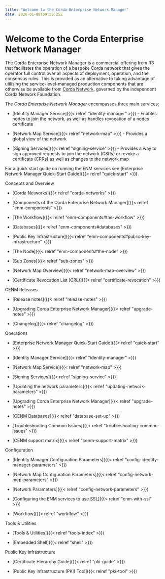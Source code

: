 ```yaml
---
title: "Welcome to the Corda Enterprise Network Manager"
date: 2020-01-08T09:59:25Z
---
```



# Welcome to the Corda Enterprise Network Manager
The Corda Enterprise Network Manager is a commercial offering from R3 that facilitates the operation of a bespoke
            Corda network that gives the operator full control over all aspects of deployment, operation, and the consensus rules.
            This is provided as an alternative to taking advantage of utilising the service-level-managed production components
            that are otherwise be available from [Corda Network](https://corda.network), governed by the independent
            Corda Network Foundation.

The *Corda Enterprise Network Manager* encompasses three main services:


* [Identity Manager Service]({{< relref "identity-manager" >}}) - Enables nodes to join the network, as well as handles revocation of a nodes certificate


* [Network Map Service]({{< relref "network-map" >}}) - Provides a global view of the network


* [Signing Services]({{< relref "signing-service" >}}) - Provides a way to sign approved requests to join the network (CSRs) or revoke a certificate
                    (CRRs) as well as changes to the network map


For a quick start guide on running the ENM services see [Enterprise Network Manager Quick-Start Guide]({{< relref "quick-start" >}}).


Concepts and Overview
* [Corda Networks]({{< relref "corda-networks" >}})

* [Components of the Corda Enterprise Network Manager]({{< relref "enm-components" >}})

* [The Workflow]({{< relref "enm-components#the-workflow" >}})

* [Databases]({{< relref "enm-components#databases" >}})

* [Public Key Infrastructure]({{< relref "enm-components#public-key-infrastructure" >}})

* [The Node]({{< relref "enm-components#the-node" >}})

* [Sub Zones]({{< relref "sub-zones" >}})

* [Network Map Overview]({{< relref "network-map-overview" >}})

* [Certificate Revocation List (CRL)]({{< relref "certificate-revocation" >}})



CENM Releases
* [Release notes]({{< relref "release-notes" >}})

* [Upgrading Corda Enterprise Network Manager]({{< relref "upgrade-notes" >}})

* [Changelog]({{< relref "changelog" >}})



Operations
* [Enterprise Network Manager Quick-Start Guide]({{< relref "quick-start" >}})

* [Identity Manager Service]({{< relref "identity-manager" >}})

* [Network Map Service]({{< relref "network-map" >}})

* [Signing Services]({{< relref "signing-service" >}})

* [Updating the network parameters]({{< relref "updating-network-parameters" >}})

* [Upgrading Corda Enterprise Network Manager]({{< relref "upgrade-notes" >}})

* [CENM Databases]({{< relref "database-set-up" >}})

* [Troubleshooting Common Issues]({{< relref "troubleshooting-common-issues" >}})

* [CENM support matrix]({{< relref "cenm-support-matrix" >}})



Configuration
* [Identity Manager Configuration Parameters]({{< relref "config-identity-manager-parameters" >}})

* [Network Map Configuration Parameters]({{< relref "config-network-map-parameters" >}})

* [Network Parameters]({{< relref "config-network-parameters" >}})

* [Configuring the ENM services to use SSL]({{< relref "enm-with-ssl" >}})

* [Workflow]({{< relref "workflow" >}})



Tools & Utilities
* [Tools & Utilities]({{< relref "tools-index" >}})

* [Embedded Shell]({{< relref "shell" >}})



Public Key Infrastructure
* [Certificate Hierarchy Guide]({{< relref "pki-guide" >}})

* [Public Key Infrastructure (PKI) Tool]({{< relref "pki-tool" >}})




